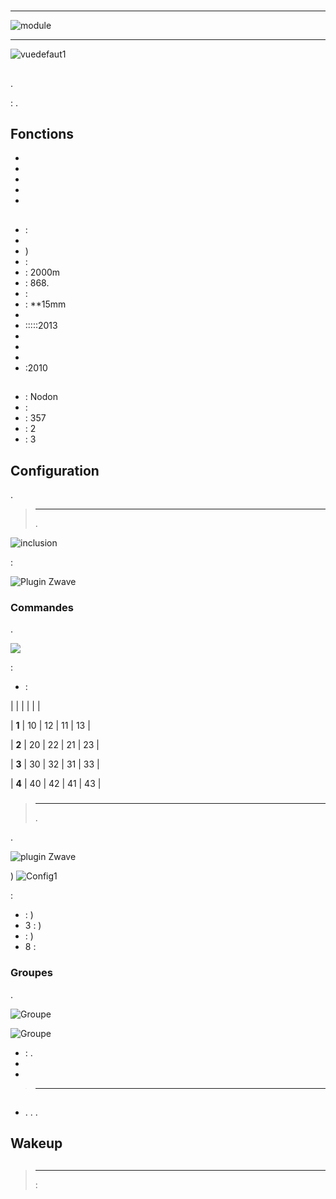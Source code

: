 # 

****

![module](images/nodon.wallswitch/module.jpg)

****

![vuedefaut1](images/nodon.wallswitch/vuedefaut1.jpg)

## 

.

: .

## Fonctions

-   
-   
-   
-   
-   

## 

-    : 
-   
-   )
-    : 
-    : 2000m
-    : 868.
-    : 
-    : **15mm
-   
-   :::::2013
-   
-   
-   
-   :2010

## 

-    : Nodon
-    : 
-    : 357
-    : 2
-    : 3

## Configuration

 [](https://doc.jeedom.com/es_ES/plugins/automation%20protocol/openzwave/).

> ****
>
> .

![inclusion](images/nodon.wallswitch/inclusion.jpg)

 :

![Plugin Zwave](images/nodon.wallswitch/information.jpg)

### Commandes

.

![](images/nodon.wallswitch/commandes.jpg)

 :

-    : 


|         |           |      |     |    |

| **1**          | 10             | 12             | 11             | 13             |

| **2**          | 20             | 22             | 21             | 23             |

| **3**          | 30             | 32             | 31             | 33             |

| **4**          | 40             | 42             | 41             | 43             |


### 

> ****
>
> .

.

![ plugin Zwave](images/plugin/bouton_configuration.jpg)

)
![Config1](images/nodon.wallswitch/config1.jpg)

 :

-    : )
-   3 : )
-    : )
-   8 : 

### Groupes

.

![Groupe](images/nodon.wallswitch/groupe.jpg)

![Groupe](images/nodon.wallswitch/groupe2.jpg)

-    : .
-   
-   

> ****
>
> 

## 

### 

-   . . .

## Wakeup



## 

> ****
>
>  : 
